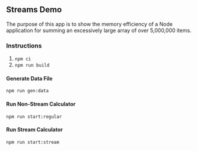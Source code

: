 ## Streams Demo

The purpose of this app is to show the memory efficiency of a Node
application for summing an excessively large array of over 5,000,000 items.

### Instructions

1. `npm ci`
2. `npm run build`

#### Generate Data File

```
npm run gen:data
```

#### Run Non-Stream Calculator

```
npm run start:regular
```

#### Run Stream Calculator

```
npm run start:stream
```
